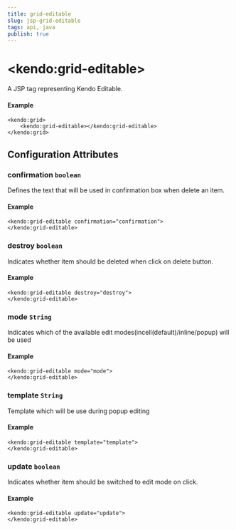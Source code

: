 ```yaml
---
title: grid-editable
slug: jsp-grid-editable
tags: api, java
publish: true
---
```


# \<kendo:grid-editable\>
A JSP tag representing Kendo Editable.

#### Example
    <kendo:grid>
        <kendo:grid-editable></kendo:grid-editable>
    </kendo:grid>


## Configuration Attributes


### confirmation `boolean`

Defines the text that will be used in confirmation box when delete an item.

#### Example
    <kendo:grid-editable confirmation="confirmation">
    </kendo:grid-editable>



### destroy `boolean`

Indicates whether item should be deleted when click on delete button.

#### Example
    <kendo:grid-editable destroy="destroy">
    </kendo:grid-editable>



### mode `String`

Indicates which of the available edit modes(incell(default)/inline/popup) will be used

#### Example
    <kendo:grid-editable mode="mode">
    </kendo:grid-editable>



### template `String`

Template which will be use during popup editing

#### Example
    <kendo:grid-editable template="template">
    </kendo:grid-editable>



### update `boolean`

Indicates whether item should be switched to edit mode on click.

#### Example
    <kendo:grid-editable update="update">
    </kendo:grid-editable>


